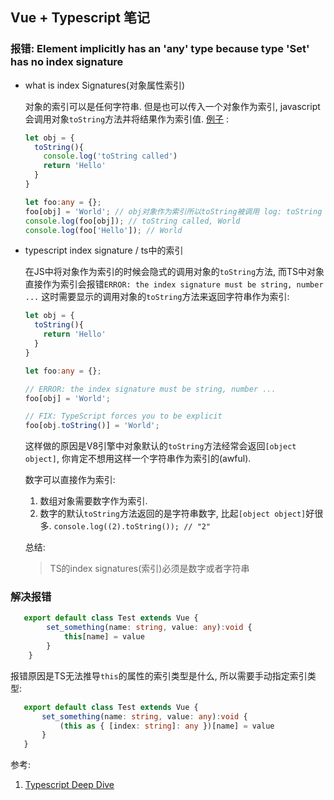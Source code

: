 ## Vue + Typescript 笔记

### 报错: Element implicitly has an 'any' type because type 'Set' has no index signature

- what is index Signatures(对象属性索引)

  对象的索引可以是任何字符串. 但是也可以传入一个对象作为索引, javascript会调用对象`toString`方法并将结果作为索引值. [例子](https://basarat.gitbooks.io/typescript/docs/types/index-signatures.html) : 

  ```ts
  let obj = {
    toString(){
      console.log('toString called')
      return 'Hello'
    }
  }
  
  let foo:any = {};
  foo[obj] = 'World'; // obj对象作为索引所以toString被调用 log: toString called
  console.log(foo[obj]); // toString called, World
  console.log(foo['Hello']); // World
  ```

- typescript index signature / ts中的索引

  在JS中将对象作为索引的时候会隐式的调用对象的`toString`方法, 而TS中对象直接作为索引会报错`ERROR: the index signature must be string, number ...` 这时需要显示的调用对象的`toString`方法来返回字符串作为索引: 

  ```ts
  let obj = {
    toString(){
      return 'Hello'
    }
  }
  
  let foo:any = {};
  
  // ERROR: the index signature must be string, number ...
  foo[obj] = 'World';
  
  // FIX: TypeScript forces you to be explicit
  foo[obj.toString()] = 'World';
  ```

  这样做的原因是V8引擎中对象默认的`toString`方法经常会返回`[object object]`, 你肯定不想用这样一个字符串作为索引的(awful).

  数字可以直接作为索引: 

   	1. 数组对象需要数字作为索引.
   	2. 数字的默认`toString`方法返回的是字符串数字, 比起`[object object]`好很多. `console.log((2).toString()); // "2"`

  总结: 

  > TS的index signatures(索引)必须是数字或者字符串

### 解决报错

```ts
   export default class Test extends Vue {
        set_something(name: string, value: any):void {
            this[name] = value
        }
    }
```

报错原因是TS无法推导`this`的属性的索引类型是什么, 所以需要手动指定索引类型: 

```ts
   export default class Test extends Vue {
       set_something(name: string, value: any):void {
           (this as { [index: string]: any })[name] = value
       }
   }
```

参考: 

1. [Typescript Deep Dive](<https://basarat.gitbooks.io/typescript/docs/types/index-signatures.html>)

